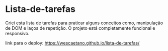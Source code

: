 ﻿# Lista-de-tarefas

Criei esta lista de tarefas para praticar alguns conceitos como, manipulação de DOM e laços de repetição. O projeto está completamente funcional e responsivo.

link para o deploy: https://wescaetano.github.io/lista-de-tarefas/

